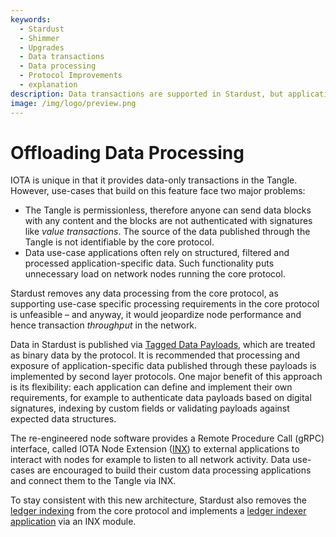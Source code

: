 ```yaml
---
keywords:
  - Stardust
  - Shimmer
  - Upgrades
  - Data transactions
  - Data processing
  - Protocol Improvements
  - explanation
description: Data transactions are supported in Stardust, but application specific data processing is off-loaded to external applications.
image: /img/logo/preview.png
---
```


# Offloading Data Processing

IOTA is unique in that it provides data-only transactions in the Tangle. However, use-cases that build on this feature
face two major problems:

- The Tangle is permissionless, therefore anyone can send data blocks with any content and the blocks are not
  authenticated with signatures like _value transactions_. The source of the data published through the Tangle is not
  identifiable by the core protocol.
- Data use-case applications often rely on structured, filtered and processed application-specific data. Such
  functionality puts unnecessary load on network nodes running the core protocol.

Stardust removes any data processing from the core protocol, as supporting use-case specific processing requirements
in the core protocol is unfeasible – and anyway, it would jeopardize node performance and hence transaction _throughput_
in the network.

Data in Stardust is published via [Tagged Data Payloads](https://github.com/iotaledger/tips/blob/main/tips/TIP-0023/tip-0023.md), which are treated
as binary data by the protocol. It is recommended that processing and exposure of application-specific data published
through these payloads is implemented by second layer protocols. One major benefit of this approach is its flexibility:
each application can define and implement their own requirements, for example to authenticate data payloads based on
digital signatures, indexing by custom fields or validating payloads against expected data structures.

The re-engineered node software provides a Remote Procedure Call (gRPC) interface, called IOTA Node Extension ([INX](https://github.com/iotaledger/inx/blob/develop/proto/inx.proto)) to external applications to interact with nodes for example to
listen to all network activity. Data use-cases are encouraged to build their custom data processing applications and
connect them to the Tangle via INX.

To stay consistent with this new architecture, Stardust also removes the [ledger indexing](https://github.com/iotaledger/tips/discussions/53)
from the core protocol and implements a [ledger indexer application](https://github.com/gohornet/inx-indexer) via an INX module.
